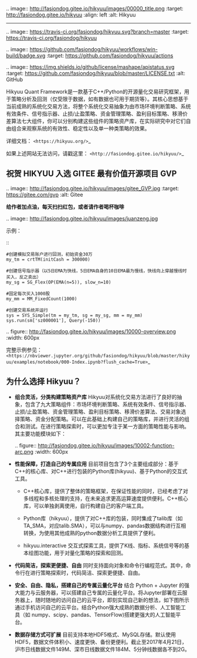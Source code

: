 .. image:: http://fasiondog.gitee.io/hikyuu/images/00000_title.png
    :target: http://fasiondog.gitee.io/hikyuu
    :align: left
    :alt: Hikyuu

-----------

.. image:: https://travis-ci.org/fasiondog/hikyuu.svg?branch=master
    :target: https://travis-ci.org/fasiondog/hikyuu
    
.. image:: https://github.com/fasiondog/hikyuu/workflows/win-build/badge.svg
    :target: https://github.com/fasiondog/hikyuu/actions

.. image:: https://img.shields.io/github/license/mashape/apistatus.svg
    :target: https://github.com/fasiondog/hikyuu/blob/master/LICENSE.txt
    :alt: GitHub


Hikyuu Quant Framework是一款基于C++/Python的开源量化交易研究框架，用于策略分析及回测（仅受限于数据，如有数据也可用于期货等）。其核心思想基于当前成熟的系统化交易方法，将整个系统化交易抽象为由市场环境判断策略、系统有效条件、信号指示器、止损/止盈策略、资金管理策略、盈利目标策略、移滑价差算法七大组件，你可以分别构建这些组件的策略资产库，在实际研究中对它们自由组合来观察系统的有效性、稳定性以及单一种类策略的效果。

详细文档： `<https://hikyuu.org/>`_

如果上述网站无法访问，请戳这里： `<http://fasiondog.gitee.io/hikyuu/>`_

祝贺 HIKYUU 入选 GITEE 最有价值开源项目 GVP
-----------------------------------------------

.. image:: http://fasiondog.gitee.io/hikyuu/images/gitee_GVP.jpg
    :target: https://gitee.com/gvp
    :alt: Gitee
    

**给作者加点油，每天扫扫红包，或者请作者喝杯咖啡**

.. image:: http://fasiondog.gitee.io/hikyuu/images/juanzeng.jpg


示例：

::

    #创建模拟交易账户进行回测，初始资金30万
    my_tm = crtTM(initCash = 300000)

    #创建信号指示器（以5日EMA为快线，5日EMA自身的10日EMA最为慢线，快线向上穿越慢线时买入，反之卖出）
    my_sg = SG_Flex(OP(EMA(n=5)), slow_n=10)

    #固定每次买入1000股
    my_mm = MM_FixedCount(1000)

    #创建交易系统并运行
    sys = SYS_Simple(tm = my_tm, sg = my_sg, mm = my_mm)
    sys.run(sm['sz000001'], Query(-150))

.. figure:: http://fasiondog.gitee.io/hikyuu/images/10000-overview.png
        :width: 600px

完整示例参见：`<https://nbviewer.jupyter.org/github/fasiondog/hikyuu/blob/master/hikyuu/examples/notebook/000-Index.ipynb?flush_cache=True>`_


为什么选择 Hikyuu？
--------------------

- **组合灵活，分类构建策略资产库** Hikyuu对系统化交易方法进行了良好的抽象，包含了九大策略组件：市场环境判断策略、系统有效条件、信号指示器、止损/止盈策略、资金管理策略、盈利目标策略、移滑价差算法、交易对象选择策略、资金分配策略。可以在此基础上构建自己的策略库，并进行灵活的组合和测试。在进行策略探索时，可以更加专注于某一方面的策略性能与影响。其主要功能模块如下：

  .. figure:: http://fasiondog.gitee.io/hikyuu/images/10002-function-arc.png
        :width: 600px

- **性能保障，打造自己的专属应用** 目前项目包含了3个主要组成部分：基于C++的核心库、对C++进行包装的Python库(hikyuu)、基于Python的交互式工具。

    - C++核心库，提供了整体的策略框架，在保证性能的同时，已经考虑了对多线程和多核处理的支持，在未来追求更高运算速度提供便利。C++核心库，可以单独剥离使用，自行构建自己的客户端工具。

    - Python库（hikyuu），提供了对C++库的包装，同时集成了talib库（如TA_SMA，对应talib.SMA），可以与numpy、pandas数据结构进行互相转换，为使用其他成熟的python数据分析工具提供了便利。
    
    - hikyuu.interactive 交互式探索工具，提供了K线、指标、系统信号等的基本绘图功能，用于对量化策略的探索和回测。

- **代码简洁，探索更便捷、自由** 同时支持面向对象和命令行编程范式。其中，命令行在进行策略探索时，代码简洁、探索更便捷、自由。
    
- **安全、自由、隐私，搭建自己的专属云量化平台** 结合 Python + Jupyter 的强大能力与云服务器，可以搭建自己专属的云量化平台。将Jupyter部署在云服务器上，随时随地的访问自己的云平台，即刻实现自己新的想法，如下图所示通过手机访问自己的云平台。结合Python强大成熟的数据分析、人工智能工具（如 numpy、scipy、pandas、TensorFlow)搭建更强大的人工智能平台。
 
- **数据存储方式可扩展** 目前支持本地HDF5格式、MySQL存储。默认使用HDF5，数据文件体积小、速度更快、备份更便利。截止至2017年4月21日，沪市日线数据文件149M、深市日线数据文件184M、5分钟线数据各不到2G。
